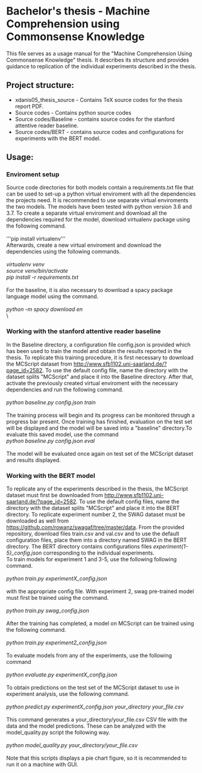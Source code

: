 # Bachelor's thesis - Machine Comprehension using Commonsense Knowledge
This file serves as a usage manual for the "Machine Comprehension Using Commonsense Knowledge" thesis. It describes its structure and provides guidance to replication of the individual experiments described in the thesis.


## Project structure:
- xdanis05_thesis_source - Contains TeX source codes for the thesis report PDF.
- Source codes - Contains python source codes
- Source codes/Baseline - contains source codes for the stanford attentive reader baseline.
- Source codes/BERT - contains source codes and configurations for experiments with the BERT model.



## Usage:
### Enviroment setup
Source code directories for both models contain a requirements.txt file that can be used to set-up a python virtual enviroment with all the dependencies the projects need. It is recommended to use separate virtual enviroments the two models. The models have been tested with python version 3.6 and 3.7. To create a separate virtual enviroment and download all the dependencies required for the model, download virtualenv package using the following command.\
\
'''pip install virtualenv'''
\
Afterwards, create a new virtual enviroment and download the dependencies using the following commands.\
\
*virtualenv venv\
source venv/bin/activate\
pip install -r requirements.txt*\
\
For the baseline, it is also necessary to download a spacy package language model using the command.\
\
*python -m spacy download en*\
\
### Working with the stanford attentive reader baseline
In the Baseline directory, a configuration file config.json is provided which has been used to train the model and obtain the results reported in the thesis. To replicate this training procedure, it is first necessary to download the MCScript dataset from http://www.sfb1102.uni-saarland.de/?page_id=2582. To use the default config file, name the directory with the dataset splits "MCScript" and place it into the Baseline directory. After that, activate the previously created virtual enviroment with the necessary dependencies and run the following command.\
\
*python baseline.py config.json train*\
\
The training process will begin and its progress can be monitored through a progress bar present. Once training has finished, evaluation on the test set will be displayed and the model will be saved into a "baseline" directory.To evaluate this saved model, use the command
\
*python baseline.py config.json eval*\
\
The model will be evaluated once again on test set of the MCScript dataset and results displayed.

### Working with the BERT model
To replicate any of the experiments described in the thesis, the MCScript dataset must first be downloaded from http://www.sfb1102.uni-saarland.de/?page_id=2582. To use the default config files, name the directory with the dataset splits "MCScript" and place it into the BERT directory. To replicate experiment number 2, the SWAG dataset must be downloaded as well from https://github.com/rowanz/swagaf/tree/master/data. From the provided repository, download files train.csv and val.csv and to use the default configuration files, place them into a directory named SWAG in the BERT directory. The BERT directory contains configurations files *experiment{1-5}_config.json* corresponding to the individual experiments.\
To train models for experiment 1 and 3-5, use the following following command.\
\
*python train.py experimentX_config.json*\
\
with the appropriate config file. With experiment 2, swag pre-trained model must first be trained using the command.\
\
*python train.py swag_config.json*\
\
After the training has completed, a model on MCScript can be trained using the following command.\
\
*python train.py experiment2_config.json*\
\
To evaluate models from any of the experiments, use the following command\
\
*python evaluate.py experimentX_config.json*\
\
To obtain predictions on the test set of the MCScript dataset to use in experiment analysis, use the following command. \
\
*python predict.py experimentX_config.json your_directory your_file.csv*\
\
This command generates a your_directory/your_file.csv CSV file with the data and the model predictions. These can be analyzed with the model_quality.py script the following way.\
\
*python model_quality.py your_directory/your_file.csv*\
\
Note that this scripts displays a pie chart figure, so it is recommended to run it on a machine with GUI.
